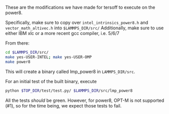 
These are the modifications we have made for tersoff to execute on the power8. 

Specifically, make sure to copy over `intel_intrinsics_power8.h` and `vector_math_altivec.h` into `$LAMMPS_DIR/src/`
Additionally, make sure to use either IBM xlc or a more recent gcc compiler, i.e. 5/6/7

From there:
```bash
cd $LAMMPS_DIR/src/
make yes-USER-INTEL; make yes-USER-OMP
make power8
```

This will create a binary called lmp_power8 in `LAMMPS_DIR/src`.

For an initial test of the built binary, execute 
```bash
python $TOP_DIR/test/test.py/ $LAMMPS_DIR/src/lmp_power8
```

All the tests _should_ be green. However, for power8, OPT-M is not supported (#1), so for the time being, we expect those tests to fail. 
